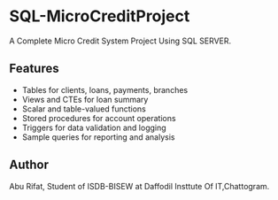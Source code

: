 # SQL-MicroCreditProject
A Complete Micro Credit System Project Using SQL SERVER.

## Features
- Tables for clients, loans, payments, branches
- Views and CTEs for loan summary
- Scalar and table-valued functions
- Stored procedures for account operations
- Triggers for data validation and logging
- Sample queries for reporting and analysis

## Author
Abu Rifat, Student of ISDB-BISEW at Daffodil Insttute Of IT,Chattogram.
